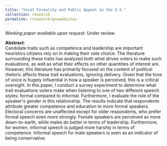 ```yaml
---
title: "Vocal Formality and Public Appeal in the U.S."
collection: research
permalink: /research/govwebsites
---
```


*Working paper available upon request*. Under review.

**Abstract**:<br>
Candidate traits such as competence and leadership are important heuristics citizens rely on in making their vote choice. The literature surrounding these traits has analyzed both what drives voters to make such evaluations, as well as what their effects on other quantities of interest are. However, this literature has primarily focused on the content of political rhetoric affects these trait evaluations, ignoring delivery. Given that the tone of voice is hugely influential in how a speaker is perceived, this is a critical oversight. In this paper, I conduct a survey experiment to determine what trait evaluations voters make when listening to one of two different speech styles: formal compared to informal. Furthermore, I evaluate the role of the speaker's gender in this relationship. The results indicate that respondents attribute greater competence and education to more formal speakers. Electoral concerns are unaffected except for older respondents, who prefer formal speech even more strongly. Female speakers are perceived as more down-to-earth, while males do better in terms of leadership. Furthermore, for women, informal speech is judged more harshly in terms of competence. Informal speech for male speakers is seen as an indicator of being conservative.
